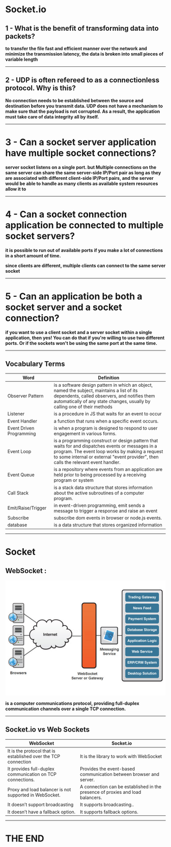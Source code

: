 # Socket.io 

## 1 - What is the benefit of transforming data into packets?

**to transfer the file fast and efficient manner over the network and minimize the transmission latency, the data is broken into small pieces of variable length**

---

## 2 - UDP is often refereed to as a connectionless protocol. Why is this?

**No connection needs to be established between the source and destination before you transmit data. UDP does not have a mechanism to make sure that the payload is not corrupted. As a result, the application must take care of data integrity all by itself.**

---

# 3 - Can a socket server application have multiple socket connections?

**server socket listens on a single port. but Multiple connections on the same server can share the same server-side IP/Port pair as long as they are associated with different client-side IP/Port pairs, and the server would be able to handle as many clients as available system resources allow it to**

---

# 4 - Can a socket connection application be connected to multiple socket servers?

**it is possible to run out of available ports if you make a lot of connections in a short amount of time.**

**since clients are different, multiple clients can connect to the same server socket**

---

# 5 - Can an application be both a socket server and a socket connection?

**if you want to use a client socket and a server socket within a single application, then yes! You can do that if you're willing to use two different ports. Or if the sockets won't be using the same port at the same time.**

---

##  Vocabulary Terms


Word | Definition 
------------ | -------------
Observer Pattern | is a software design pattern in which an object, named the subject, maintains a list of its dependents, called observers, and notifies them automatically of any state changes, usually by calling one of their methods
Listener | is a procedure in JS that waits for an event to occur
Event Handler | a function that runs when a specific event occurs.
Event Driven Programming |  is when a program is designed to respond to user engagement in various forms.
Event Loop |  is a programming construct or design pattern that waits for and dispatches events or messages in a program. The event loop works by making a request to some internal or external "event provider", then calls the relevant event handler.
Event Queue | is a repository where events from an application are held prior to being processed by a receiving program or system
Call Stack | is a stack data structure that stores information about the active subroutines of a computer program.
Emit/Raise/Trigger | in event-driven programming, emit sends a message to trigger a response and raise an event
Subscribe | subscribe dom events in browser or node.js events.
database |  is a data structure that stores organized information

---

# Socket 

## WebSocket :


![webSocket](imgs/socket.jpg)


**is a computer communications protocol, providing full-duplex communication channels over a single TCP connection.**

---

## Socket.io vs Web Sockets


WebSocket | Socket.io 
------------ | -------------
It is the protocol that is established over the TCP connection| It is the library to work with WebSocket
It provides full-duplex communication on TCP connections.| Provides the event-based communication between browser and server.
Proxy and load balancer is not supported in WebSocket. | A connection can be established in the presence of proxies and load balancers.
It doesn’t support broadcasting | It supports broadcasting..
It doesn’t have a fallback option. | 	It supports fallback options.

---

# THE END